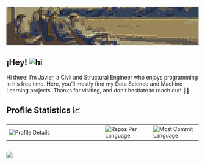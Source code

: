 [![Bowser-Hopper](https://raw.githubusercontent.com/JavFuertes/Bowser-Hopper/main/pixelated_hopper.gif)](https://github.com/JavFuertes/Bowser-Hopper)

## ¡Hey! <img src="https://user-images.githubusercontent.com/1303154/88677602-1635ba80-d120-11ea-84d8-d263ba5fc3c0.gif" width="24px" alt="hi">

Hi there! I’m Javier, a Civil and Structural Engineer who enjoys programming in his free time. Here, you’ll mostly find my Data Science and Machine Learning projects. Thanks for visiting, and don’t hesitate to reach out! 🚀😊

## Profile Statistics 📈

<table>
    <tr>
        <td width="50%"><img src="http://github-profile-summary-cards.vercel.app/api/cards/profile-details?username=JavFuertes&theme=github_dark" alt="Profile Details" style="width:100%;"></td>
        <td width="25%"><img src="http://github-profile-summary-cards.vercel.app/api/cards/repos-per-language?username=JavFuertes&theme=github_dark" alt="Repos Per Language" style="width:100%;"></td>
        <td width="25%"><img src="http://github-profile-summary-cards.vercel.app/api/cards/most-commit-language?username=JavFuertes&theme=github_dark" alt="Most Commit Language" style="width:100%;"></td>
    </tr>
</table>

## 
![](https://komarev.com/ghpvc/?username=JavFuertes)


